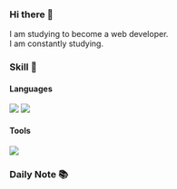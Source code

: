 <div align="left">

### Hi there 👋<br>

I am studying to become a web developer.<br>
I am constantly studying. 

### Skill 🚀

#### Languages<br>
<img src ="https://img.shields.io/badge/-Java-007396?logo=Java&logoColor=white&style=flat-square"/> <img src ="https://img.shields.io/badge/-JavaScript-F7DF1E?logo=JavaScript&logoColor=black&style=flat-square"/>

#### Tools<br>
<img src ="https://img.shields.io/badge/-GitHub-181717?logo=GitHub&logoColor=white&style=flat-square"/>

### <a href="https://www.notion.so/cfd0f142c0f34f0483bafb2c2619ac1c" style="text-decoration:none">Daily Note</a> 📚

<!-- #
![Anurag's GitHub stats](https://github-readme-stats.vercel.app/api?username=Seung-Bum&show_icons=true&theme=vue)
![Top Langs](https://github-readme-stats.vercel.app/api/top-langs/?username=Seung-Bum&layout=compact&theme=vue) -->

</div>

<!-- #### ETC.<br>
<img src ="https://img.shields.io/badge/-Adobe Premiere Pro-9999FF?logo=Adobe Premiere Pro&logoColor=white&style=flat-square"/> <img src ="https://img.shields.io/badge/-Adobe Photoshop-31A8FF?logo=Adobe Photoshop&logoColor=white&style=flat-square"/> <img src ="https://img.shields.io/badge/-Adobe After Effects-7E4DD2?logo=Adobe After Effects&logoColor=white&style=flat-square"/> -->

